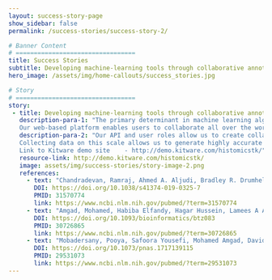 ```yaml
---
layout: success-story-page
show_sidebar: false
permalink: /success-stories/success-story-2/

# Banner Content
# =================================
title: Success Stories
subtitle: Developing machine-learning tools through collaborative annotation studies
hero_image: /assets/img/home-callouts/success_stories.jpg

# Story
# =================================
story:
 - title: Developing machine-learning tools through collaborative annotation studies
   description-para-1: "The primary determinant in machine learning algorithm performance is the availability of abundant labeled data for training. Collecting data for applications like tissue region segmentation and cell classification is challenging given the limited availability of experts and tools needed to collect and review annotations.<br><br>
   Our web-based platform enables users to collaborate all over the world, and has been used to generate over 120,000 human markups of histopathology in multiple annotation studies."
   description-para-2: "Our API and user roles allow us to create collaborative annotation study teams that engage users with different expertise levels, ranging from pathologists to medical students, to collaboratively generate large and extensively reviewed annotation datasets. In a study with over 25 participants from over 5 countries, we generated over 25,000 annotated tissue regions to generate the richest public dataset of annotated breast-cancer tissues to date. The ability to programmatically monitor and manage these studies through the API is key to their success.<br><br>
   Collecting data on this scale allows us to generate highly accurate machine-learning models for tasks like tissue segmentation and cell classification and detection, and to understand the limits of concordance among human experts.<br><br>
   Link to Kitware demo site	- http://demo.kitware.com/histomicstk/"
   resource-link: http://demo.kitware.com/histomicstk/
   image: assets/img/success-stories/story-image-2.png
   references:
     - text: "Chandradevan, Ramraj, Ahmed A. Aljudi, Bradley R. Drumheller, Nilakshan Kunananthaseelan, Mohamed Amgad, David A. Gutman, Lee A. D. Cooper, and David L. Jaye. “Machine-Based Detection and Classification for Bone Marrow Aspirate Differential Counts: Initial Development Focusing on Nonneoplastic Cells.” Laboratory Investigation 100, no. 1 (September 30, 2019): 98–109. "
       DOI: https://doi.org/10.1038/s41374-019-0325-7
       PMID: 31570774
       link: https://www.ncbi.nlm.nih.gov/pubmed/?term=31570774
     - text: "Amgad, Mohamed, Habiba Elfandy, Hagar Hussein, Lamees A Atteya, Mai A T Elsebaie, Lamia S Abo Elnasr, Rokia A Sakr, et al. “Structured Crowdsourcing Enables Convolutional Segmentation of Histology Images.” Edited by Robert Murphy. Bioinformatics 35, no. 18 (February 6, 2019): 3461–67. "
       DOI: https://doi.org/10.1093/bioinformatics/btz083
       PMID: 30726865
       link: https://www.ncbi.nlm.nih.gov/pubmed/?term=30726865
     - text: "Mobadersany, Pooya, Safoora Yousefi, Mohamed Amgad, David A. Gutman, Jill S. Barnholtz-Sloan, José E. Velázquez Vega, Daniel J. Brat, and Lee A. D. Cooper. “Predicting Cancer Outcomes from Histology and Genomics Using Convolutional Networks.” Proceedings of the National Academy of Sciences 115, no. 13 (March 12, 2018): E2970–79. "
       DOI: https://doi.org/10.1073/pnas.1717139115
       PMID: 29531073
       link: https://www.ncbi.nlm.nih.gov/pubmed/?term=29531073
---
```

